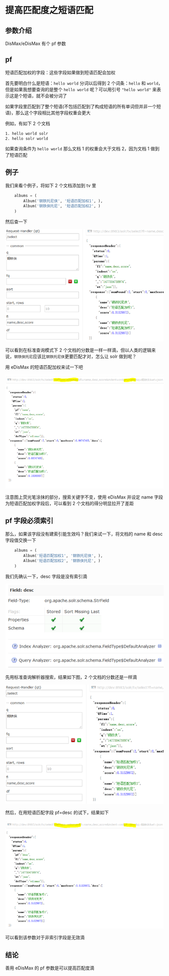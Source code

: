 # 提高匹配度之短语匹配

## 参数介绍

DisMax/eDisMax 有个 pf 参数

## pf

短语匹配加权的字段：这些字段如果做到短语匹配会加权

首先要明白什么是短语：```hello world``` 分词以后得到 2 个词条：```hello``` 和 ```world```，但是如果我想要查询的是整个 ```hello world``` 呢？可以用引号 ```"hello world"``` 来表示这是个短语，就不会被分词了

如果字段里匹配到了整个短语(不包括匹配到了构成短语的所有单词但并非一个短语)，那么这个字段相比其他字段权重会更大

例如，有如下 2 个文档

```
1. hello world solr
2. hello solr world
```

如果查询条件为 ```hello world``` 那么文档 1 的权重会大于文档 2，因为文档 1 做到了短语匹配

## 例子

我们来看个例子，将如下 2 个文档添加到 tv 里

```python
    albums = (
        Album('钢铁托尼侠', '短语匹配加权1', ),
        Album('钢铁侠托尼', '短语匹配加权2', )
    )
```

然后查一下

![](pf1.PNG)

可以看到在标准查询模式下 2 个文档的分数是一样一样滴，但以人类的逻辑来说，```钢铁侠托尼```应该比```钢铁托尼侠```更要匹配才对，怎么让 solr 做到呢？

用 eDisMax 的短语匹配加权来试一下吧

![](pf2.PNG)

注意图上荧光笔涂抹的部分，搜索关键字不变，使用 eDisMax 并设定 name 字段为短语匹配加权字段后，可以看到 2 个文档的得分明显拉开了差距

## pf 字段必须索引

那么，如果该字段没有建索引能生效吗？我们来试一下，将文档的 name 和 desc 字段值交换一下

```python
    albums = (
        Album('短语匹配加权1', '钢铁托尼侠', ),
        Album('短语匹配加权2', '钢铁侠托尼', )
    )
```

我们先确认一下，desc 字段是没有索引滴

![](pf_desc.PNG)

先用标准查询解析器搜索，结果如下图，2 个文档的分数还是一样滴

![](pf3.PNG)

然后，在用短语匹配字段 pf=desc 的试下，结果如下

![](pf4.PNG)

可以看到该参数对于非索引字段是无效滴

## 结论

善用 eDisMax 的 pf 参数是可以提高匹配度滴